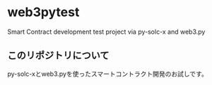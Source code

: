 # web3pytest
Smart Contract development test project via py-solc-x and web3.py

## このリポジトリについて

py-solc-xとweb3.pyを使ったスマートコントラクト開発のお試しです。